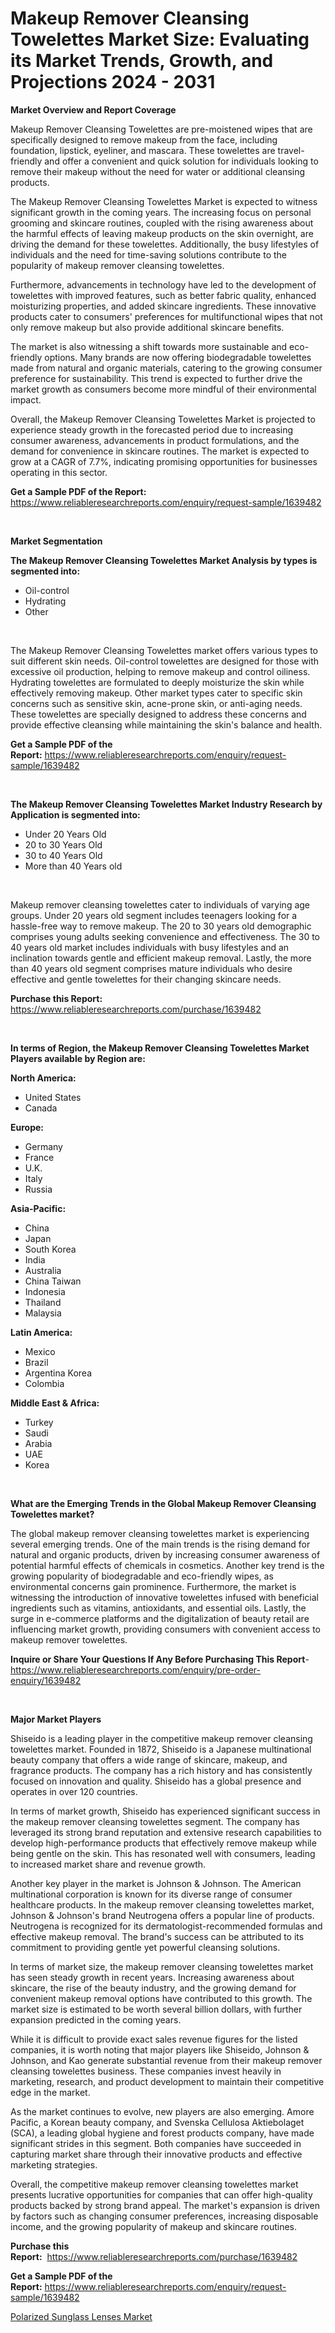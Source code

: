 <p><h1>Makeup Remover Cleansing Towelettes Market Size: Evaluating its Market Trends, Growth, and Projections 2024 - 2031</h1></p><p><strong>Market Overview and Report Coverage</strong></p>
<p><p>Makeup Remover Cleansing Towelettes are pre-moistened wipes that are specifically designed to remove makeup from the face, including foundation, lipstick, eyeliner, and mascara. These towelettes are travel-friendly and offer a convenient and quick solution for individuals looking to remove their makeup without the need for water or additional cleansing products.</p><p>The Makeup Remover Cleansing Towelettes Market is expected to witness significant growth in the coming years. The increasing focus on personal grooming and skincare routines, coupled with the rising awareness about the harmful effects of leaving makeup products on the skin overnight, are driving the demand for these towelettes. Additionally, the busy lifestyles of individuals and the need for time-saving solutions contribute to the popularity of makeup remover cleansing towelettes.</p><p>Furthermore, advancements in technology have led to the development of towelettes with improved features, such as better fabric quality, enhanced moisturizing properties, and added skincare ingredients. These innovative products cater to consumers' preferences for multifunctional wipes that not only remove makeup but also provide additional skincare benefits.</p><p>The market is also witnessing a shift towards more sustainable and eco-friendly options. Many brands are now offering biodegradable towelettes made from natural and organic materials, catering to the growing consumer preference for sustainability. This trend is expected to further drive the market growth as consumers become more mindful of their environmental impact.</p><p>Overall, the Makeup Remover Cleansing Towelettes Market is projected to experience steady growth in the forecasted period due to increasing consumer awareness, advancements in product formulations, and the demand for convenience in skincare routines. The market is expected to grow at a CAGR of 7.7%, indicating promising opportunities for businesses operating in this sector.</p></p>
<p><strong>Get a Sample PDF of the Report:</strong> <a href="https://www.reliableresearchreports.com/enquiry/request-sample/1639482">https://www.reliableresearchreports.com/enquiry/request-sample/1639482</a></p>
<p>&nbsp;</p>
<p><strong>Market Segmentation</strong></p>
<p><strong>The Makeup Remover Cleansing Towelettes Market Analysis by types is segmented into:</strong></p>
<p><ul><li>Oil-control</li><li>Hydrating</li><li>Other</li></ul></p>
<p>&nbsp;</p>
<p><p>The Makeup Remover Cleansing Towelettes market offers various types to suit different skin needs. Oil-control towelettes are designed for those with excessive oil production, helping to remove makeup and control oiliness. Hydrating towelettes are formulated to deeply moisturize the skin while effectively removing makeup. Other market types cater to specific skin concerns such as sensitive skin, acne-prone skin, or anti-aging needs. These towelettes are specially designed to address these concerns and provide effective cleansing while maintaining the skin's balance and health.</p></p>
<p><strong>Get a Sample PDF of the Report:</strong>&nbsp;<a href="https://www.reliableresearchreports.com/enquiry/request-sample/1639482">https://www.reliableresearchreports.com/enquiry/request-sample/1639482</a></p>
<p>&nbsp;</p>
<p><strong>The Makeup Remover Cleansing Towelettes Market Industry Research by Application is segmented into:</strong></p>
<p><ul><li>Under 20 Years Old</li><li>20 to 30 Years Old</li><li>30 to 40 Years Old</li><li>More than 40 Years old</li></ul></p>
<p>&nbsp;</p>
<p><p>Makeup remover cleansing towelettes cater to individuals of varying age groups. Under 20 years old segment includes teenagers looking for a hassle-free way to remove makeup. The 20 to 30 years old demographic comprises young adults seeking convenience and effectiveness. The 30 to 40 years old market includes individuals with busy lifestyles and an inclination towards gentle and efficient makeup removal. Lastly, the more than 40 years old segment comprises mature individuals who desire effective and gentle towelettes for their changing skincare needs.</p></p>
<p><strong>Purchase this Report:</strong>&nbsp; <a href="https://www.reliableresearchreports.com/purchase/1639482">https://www.reliableresearchreports.com/purchase/1639482</a></p>
<p>&nbsp;</p>
<p><strong>In terms of Region, the Makeup Remover Cleansing Towelettes Market Players available by Region are:</strong></p>
<p>
    <p> <strong> North America: </strong>
        <ul>
            <li>United States</li>
            <li>Canada</li>
        </ul>
        </p> 
    <p> <strong> Europe: </strong>
        <ul>
            <li>Germany</li>
            <li>France</li>
            <li>U.K.</li>
            <li>Italy</li>
            <li>Russia</li>
        </ul>
        </p> 
    <p> <strong> Asia-Pacific: </strong>
        <ul>
            <li>China</li>
            <li>Japan</li>
            <li>South Korea</li>
            <li>India</li>
            <li>Australia</li>
            <li>China Taiwan</li>
            <li>Indonesia</li>
            <li>Thailand</li>
            <li>Malaysia</li>
        </ul>
        </p> 
    <p> <strong> Latin America: </strong>
        <ul>
            <li>Mexico</li>
            <li>Brazil</li>
            <li>Argentina Korea</li>
            <li>Colombia</li>
        </ul>
        </p> 
    <p> <strong> Middle East & Africa: </strong>
        <ul>
            <li>Turkey</li>
            <li>Saudi</li>
            <li>Arabia</li>
            <li>UAE</li>
            <li>Korea</li>
        </ul>
    </p>
    </p>
<p>&nbsp;</p>
<p><strong>What are the Emerging Trends in the Global Makeup Remover Cleansing Towelettes market?</strong></p>
<p><p>The global makeup remover cleansing towelettes market is experiencing several emerging trends. One of the main trends is the rising demand for natural and organic products, driven by increasing consumer awareness of potential harmful effects of chemicals in cosmetics. Another key trend is the growing popularity of biodegradable and eco-friendly wipes, as environmental concerns gain prominence. Furthermore, the market is witnessing the introduction of innovative towelettes infused with beneficial ingredients such as vitamins, antioxidants, and essential oils. Lastly, the surge in e-commerce platforms and the digitalization of beauty retail are influencing market growth, providing consumers with convenient access to makeup remover towelettes.</p></p>
<p><strong>Inquire or Share Your Questions If Any Before Purchasing This Report</strong>- <a href="https://www.reliableresearchreports.com/enquiry/pre-order-enquiry/1639482">https://www.reliableresearchreports.com/enquiry/pre-order-enquiry/1639482</a></p>
<p>&nbsp;</p>
<p><strong>Major Market Players</strong></p>
<p><p>Shiseido is a leading player in the competitive makeup remover cleansing towelettes market. Founded in 1872, Shiseido is a Japanese multinational beauty company that offers a wide range of skincare, makeup, and fragrance products. The company has a rich history and has consistently focused on innovation and quality. Shiseido has a global presence and operates in over 120 countries.</p><p>In terms of market growth, Shiseido has experienced significant success in the makeup remover cleansing towelettes segment. The company has leveraged its strong brand reputation and extensive research capabilities to develop high-performance products that effectively remove makeup while being gentle on the skin. This has resonated well with consumers, leading to increased market share and revenue growth.</p><p>Another key player in the market is Johnson & Johnson. The American multinational corporation is known for its diverse range of consumer healthcare products. In the makeup remover cleansing towelettes market, Johnson & Johnson's brand Neutrogena offers a popular line of products. Neutrogena is recognized for its dermatologist-recommended formulas and effective makeup removal. The brand's success can be attributed to its commitment to providing gentle yet powerful cleansing solutions.</p><p>In terms of market size, the makeup remover cleansing towelettes market has seen steady growth in recent years. Increasing awareness about skincare, the rise of the beauty industry, and the growing demand for convenient makeup removal options have contributed to this growth. The market size is estimated to be worth several billion dollars, with further expansion predicted in the coming years.</p><p>While it is difficult to provide exact sales revenue figures for the listed companies, it is worth noting that major players like Shiseido, Johnson & Johnson, and Kao generate substantial revenue from their makeup remover cleansing towelettes business. These companies invest heavily in marketing, research, and product development to maintain their competitive edge in the market.</p><p>As the market continues to evolve, new players are also emerging. Amore Pacific, a Korean beauty company, and Svenska Cellulosa Aktiebolaget (SCA), a leading global hygiene and forest products company, have made significant strides in this segment. Both companies have succeeded in capturing market share through their innovative products and effective marketing strategies.</p><p>Overall, the competitive makeup remover cleansing towelettes market presents lucrative opportunities for companies that can offer high-quality products backed by strong brand appeal. The market's expansion is driven by factors such as changing consumer preferences, increasing disposable income, and the growing popularity of makeup and skincare routines.</p></p>
<p><strong>Purchase this Report:</strong>&nbsp;&nbsp;<a href="https://www.reliableresearchreports.com/purchase/1639482">https://www.reliableresearchreports.com/purchase/1639482</a></p>
<p></p>
<p><strong>Get a Sample PDF of the Report:</strong>&nbsp;<a href="https://www.reliableresearchreports.com/enquiry/request-sample/1639482">https://www.reliableresearchreports.com/enquiry/request-sample/1639482</a></p>
<p><p><a href="https://github.com/sougarounis/Market-Research-Report-List-1/blob/main/polarized-sunglass-lenses-market.md">Polarized Sunglass Lenses Market</a></p></p>